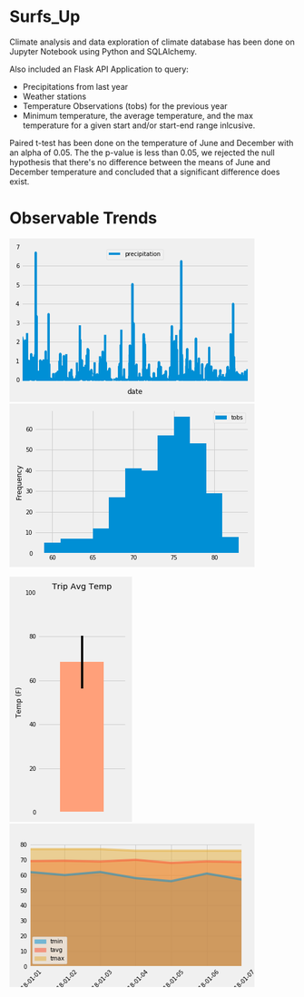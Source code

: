 # Surfs_Up
Climate analysis and data exploration of climate database has been done on Jupyter Notebook using Python and SQLAlchemy.

Also included an Flask API Application to query:
* Precipitations from last year
* Weather stations
* Temperature Observations (tobs) for the previous year
* Minimum temperature, the average temperature, and the max temperature for a given start and/or start-end range inlcusive.

Paired t-test has been done on the temperature of June and December with an alpha of 0.05. The the p-value is less than 0.05, we rejected the null hypothesis that there's no difference between the means of June and December temperature and concluded that a significant difference does exist.


# Observable Trends



![image](precipitation.png)                                     ![image](Temperature_histogram.png)





![image](Avg_temp_bar.png)                                           ![image](area_plot.png)
 
